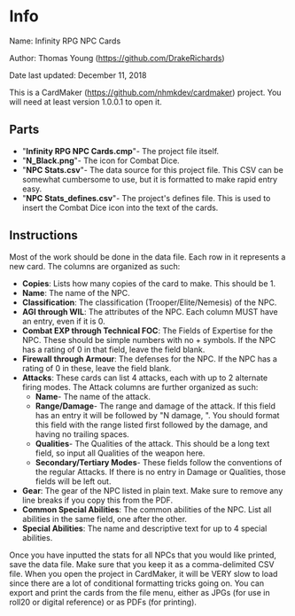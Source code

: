 # Info

Name: Infinity RPG NPC Cards

Author: Thomas Young (https://github.com/DrakeRichards)

Date last updated: December 11, 2018


This is a CardMaker (https://github.com/nhmkdev/cardmaker) project. You will need at least version 1.0.0.1 to open it.

## Parts

*	"**Infinity RPG NPC Cards.cmp**"- The project file itself.
*	"**N_Black.png**"- The icon for Combat Dice.
*	"**NPC Stats.csv**"- The data source for this project file. This CSV can be somewhat cumbersome to use, but it is formatted to make rapid entry easy. 
* "**NPC Stats_defines.csv**"- The project's defines file. This is used to insert the Combat Dice icon into the text of the cards.

## Instructions

Most of the work should be done in the data file. Each row in it represents a new card. The columns are organized as such:

* **Copies**: Lists how many copies of the card to make. This should be 1.
* **Name**: The name of the NPC.
* **Classification**: The classification (Trooper/Elite/Nemesis) of the NPC.
* **AGI through WIL**: The attributes of the NPC. Each column MUST have an entry, even if it is 0.
* **Combat EXP through Technical FOC**: The Fields of Expertise for the NPC. These should be simple numbers with no + symbols. If the NPC has a rating of 0 in that field, leave the field blank.
* **Firewall through Armour**: The defenses for the NPC. If the NPC has a rating of 0 in these, leave the field blank.
* **Attacks**: These cards can list 4 attacks, each with up to 2 alternate firing modes. The Attack columns are further organized as such:
  *	**Name**- The name of the attack.
  * **Range/Damage**- The range and damage of the attack. If this field has an entry it will be followed by "N damage, ". You should format this field with the range listed first followed by the damage, and having no trailing spaces.
  * **Qualities**- The Qualities of the attack. This should be a long text field, so input all Qualities of the weapon here.
  *	**Secondary/Tertiary Modes**- These fields follow the conventions of the regular Attacks. If there is no entry in Damage or Qualities, those fields will be left out.
*	**Gear**: The gear of the NPC listed in plain text. Make sure to remove any line breaks if you copy this from the PDF.
*	**Common Special Abilities**: The common abilities of the NPC. List all abilities in the same field, one after the other.
*	**Special Abilities**: The name and descriptive text for up to 4 special abilities.

Once you have inputted the stats for all NPCs that you would like printed, save the data file. Make sure that you keep it as a comma-delimited CSV file. When you open the project in CardMaker, it will be VERY slow to load since there are a lot of conditional formatting tricks going on. You can export and print the cards from the file menu, either as JPGs (for use in roll20 or digital reference) or as PDFs (for printing).
